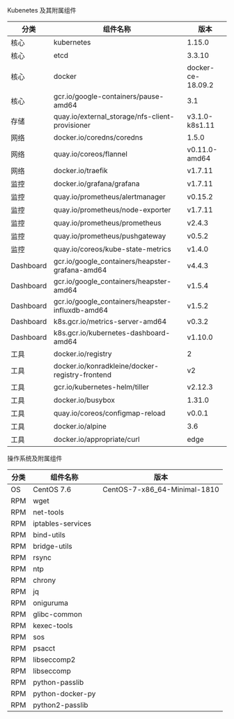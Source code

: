 Kubenetes 及其附属组件

|  分类  |  组件名称   | 版本  |
|  ---- |  ----  | ----  |
| 核心 | kubernetes  | 1.15.0 |
| 核心 | etcd  | 3.3.10 |
| 核心 | docker  | docker-ce-18.09.2 |
| 核心 | gcr.io/google-containers/pause-amd64| 3.1 |
| 存储 | quay.io/external_storage/nfs-client-provisioner  | v3.1.0-k8s1.11 |
| 网络 | docker.io/coredns/coredns| 1.5.0 |
| 网络 | quay.io/coreos/flannel| v0.11.0-amd64 |
| 网络 | docker.io/traefik  | v1.7.11 |
| 监控 | docker.io/grafana/grafana  | v1.7.11 |
| 监控 | quay.io/prometheus/alertmanager  | v0.15.2 |
| 监控 | quay.io/prometheus/node-exporter  | v1.7.11 |
| 监控 | quay.io/prometheus/prometheus| v2.4.3 |
| 监控 | quay.io/prometheus/pushgateway| v0.5.2 |
| 监控 | quay.io/coreos/kube-state-metrics| v1.4.0 |
| Dashboard | gcr.io/google_containers/heapster-grafana-amd64| v4.4.3 |
| Dashboard | gcr.io/google_containers/heapster-amd64| v1.5.4 |
| Dashboard | gcr.io/google_containers/heapster-influxdb-amd64| v1.5.2 |
| Dashboard | k8s.gcr.io/metrics-server-amd64| v0.3.2 |
| Dashboard | k8s.gcr.io/kubernetes-dashboard-amd64| v1.10.0 |
| 工具 | docker.io/registry| 2 |
| 工具 | docker.io/konradkleine/docker-registry-frontend| v2 |
| 工具 | gcr.io/kubernetes-helm/tiller| v2.12.3 |
| 工具 | docker.io/busybox  | 1.31.0 |
| 工具 | quay.io/coreos/configmap-reload| v0.0.1 |
| 工具 | docker.io/alpine| 3.6|
| 工具 | docker.io/appropriate/curl| edge |

操作系统及附属组件

|  分类  |  组件名称   | 版本  |
|  ---- |  ----  | ----  |
| OS | CentOS 7.6  | CentOS-7-x86_64-Minimal-1810 |
| RPM | wget  |  |
| RPM | net-tools  |  |
| RPM | iptables-services  |  |
| RPM | bind-utils  |  |
| RPM | bridge-utils  |  |
| RPM | rsync  |  |
| RPM | ntp  |  |
| RPM | chrony  |  |
| RPM | jq  |  |
| RPM | oniguruma  |  |
| RPM | glibc-common  |  |
| RPM | kexec-tools  |  |
| RPM | sos  |  |
| RPM | psacct  |  |
| RPM | libseccomp2  |  |
| RPM | libseccomp  |  |
| RPM | python-passlib  |  |
| RPM | python-docker-py  |  |
| RPM | python2-passlib  |  |
